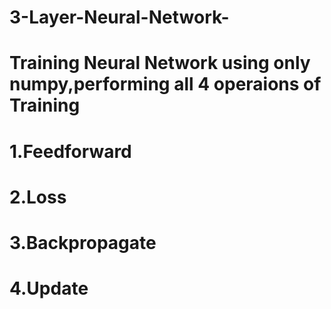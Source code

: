 # 3-Layer-Neural-Network-
# Training Neural Network using only numpy,performing all 4 operaions of Training 
# 1.Feedforward
# 2.Loss
# 3.Backpropagate
# 4.Update
